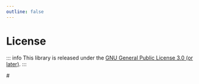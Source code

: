 ```yaml
---
outline: false
---
```


# License

::: info
This library is released under the
[GNU General Public License 3.0 (or later)](https://www.gnu.org/licenses/gpl-3.0.html).
:::

#<!--@include: ../LICENSE.md-->
